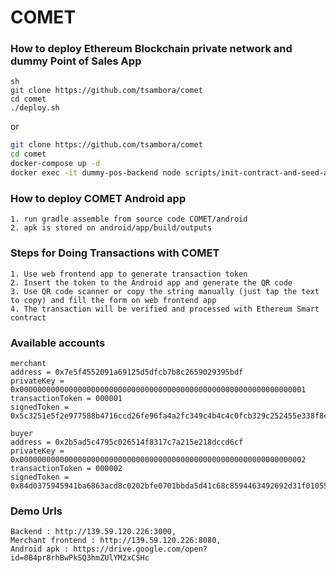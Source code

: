 # COMET

### How to deploy Ethereum Blockchain private network and dummy Point of Sales App

```
sh
git clone https://github.com/tsambora/comet
cd comet
./deploy.sh
```
or 
```sh
git clone https://github.com/tsambora/comet
cd comet
docker-compose up -d
docker exec -it dummy-pos-backend node scripts/init-contract-and-seed-account.js
```

### How to deploy COMET Android app

```
1. run gradle assemble from source code COMET/android
2. apk is stored on android/app/build/outputs
```

### Steps for Doing Transactions with COMET

```
1. Use web frontend app to generate transaction token
2. Insert the token to the Android app and generate the QR code
3. Use QR code scanner or copy the string manually (just tap the text to copy) and fill the form on web frontend app
4. The transaction will be verified and processed with Ethereum Smart contract
```

### Available accounts

```
merchant 
address = 0x7e5f4552091a69125d5dfcb7b8c2659029395bdf
privateKey = 0x0000000000000000000000000000000000000000000000000000000000000001
transactionToken = 000001
signedToken = 0x5c3251e5f2e977588b4716ccd26fe96fa4a2fc349c4b4c4c0fcb329c252455e338f8cf8ac5489f082159ed5e1173f8d9ceb3e46f18a60891de08ce21dbe9853d01

buyer 
address = 0x2b5ad5c4795c026514f8317c7a215e218dccd6cf
privateKey = 0x0000000000000000000000000000000000000000000000000000000000000002
transactionToken = 000002
signedToken = 0x84d0375945941ba6863acd8c0202bfe0701bbda5d41c68c8594463492692d31f01055f4bd9d13a23100eab18a4b4a22bb31f31d39751881f347ef6222e3c2a7600
```

### Demo Urls

```
Backend : http://139.59.120.226:3000, 
Merchant frontend : http://139.59.120.226:8080, 
Android apk : https://drive.google.com/open?id=0B4pr8rhBwPkSQ3hmZUlYM2xCSHc
```
